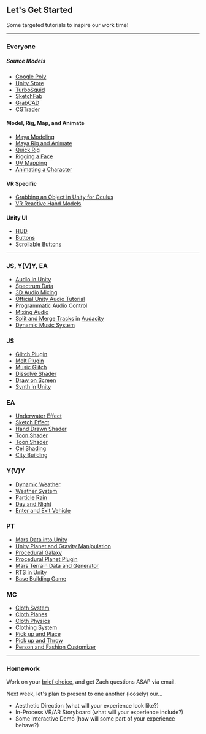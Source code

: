 ## Let's Get Started

Some targeted tutorials to inspire our work time!

-----

### Everyone

##### Source Models
- [Google Poly](https://poly.google.com)
- [Unity Store](https://assetstore.unity.com)
- [TurboSquid](https://www.turbosquid.com)
- [SketchFab](https://sketchfab.com/virtual-reality)
- [GrabCAD](https://grabcad.com)
- [CGTrader](https://www.cgtrader.com/3d-models)

#### Model, Rig, Map, and Animate
- [Maya Modeling](https://www.youtube.com/watch?v=xzmg0grXHyE)
- [Maya Rig and Animate](https://www.youtube.com/watch?v=Ah-Jk7d30ks)
- [Quick Rig](https://www.youtube.com/watch?v=o1L3Unmm588)
- [Rigging a Face](https://www.youtube.com/watch?v=rgR5cOY9Xvo)
- [UV Mapping](https://www.youtube.com/watch?v=cy1vqLw-agk)
- [Animating a Character](https://www.youtube.com/watch?v=XII9aKbVXrg)

#### VR Specific
- [Grabbing an Object in Unity for Oculus](https://www.youtube.com/watch?v=sxvKGVDmYfY)
- [VR Reactive Hand Models](https://www.youtube.com/watch?v=qX8kabgz3wo)

#### Unity UI
- [HUD](https://www.youtube.com/watch?v=_RIsfVOqTaE)
- [Buttons](https://www.youtube.com/watch?v=-iO2BsgiYGk)
- [Scrollable Buttons](https://www.youtube.com/watch?v=ZI6DwJtjlBA)

-----

### JS, Y(V)Y, EA
- [Audio in Unity](https://www.youtube.com/watch?v=6OT43pvUyfY)
- [Spectrum Data](https://www.youtube.com/watch?v=KqVsu07oAEM)
- [3D Audio Mixing](https://www.youtube.com/watch?v=p96RDBlNZRM)
- [Official Unity Audio Tutorial](https://www.youtube.com/watch?v=1BMJFgK68IU)
- [Programmatic Audio Control](https://www.youtube.com/watch?v=iS0DTJfUulA)
- [Mixing Audio](https://www.youtube.com/watch?v=9Sa2Zns9CRo)
- [Split and Merge Tracks](https://www.thewindowsclub.com/split-merge-audio-files-using-audacity) in [Audacity](https://sourceforge.net/projects/audacity/)
- [Dynamic Music System](https://www.youtube.com/watch?v=Jb_f0EicXH0)

### JS 
- [Glitch Plugin](https://github.com/staffantan/unityglitch)
- [Melt Plugin](https://assetstore.unity.com/packages/vfx/shaders/melt-your-mesh-49350)
- [Music Glitch](https://www.youtube.com/watch?v=6RWtSPD2pHo)
- [Dissolve Shader](https://www.youtube.com/watch?v=Kc2IUveUiZI)
- [Draw on Screen](https://www.youtube.com/watch?v=cHVZ0SYIHkI)
- [Synth in Unity]( https://www.youtube.com/watch?v=iS0DTJfUulA)

### EA
- [Underwater Effect](https://www.youtube.com/watch?v=FoZwgRE5LYI)
- [Sketch Effect](https://assetstore.unity.com/packages/vfx/shaders/npr-sketch-effect-47378)
- [Hand Drawn Shader](https://assetstore.unity.com/packages/vfx/shaders/hand-drawn-shader-pack-12465)
- [Toon Shader](https://www.youtube.com/watch?v=0UBNXneL1oo)
- [Toon Shader](https://www.youtube.com/watch?v=KSyIBVoFv5E)
- [Cel Shading](https://www.youtube.com/watch?v=_bpQoI5Xrx8)
- [City Building](https://www.youtube.com/playlist?list=PLZ1b66Z1KFKgIqV7teTIFI0nIDG7KNeoy)

### Y(V)Y
- [Dynamic Weather](https://www.youtube.com/watch?v=O3LlnpOKsiY&list=PL7IxPGHreINWFxQ2KHdeUU7qqfZyeW0q6)
- [Weather System](https://www.youtube.com/watch?v=pkwzkEMrO-Y)
- [Particle Rain](https://www.youtube.com/watch?v=cDHJuRV5Ays)
- [Day and Night](https://www.youtube.com/watch?v=y6TCQfFB2xg)
- [Enter and Exit Vehicle](https://www.youtube.com/watch?v=z-L5038dVro)

### PT
- [Mars Data into Unity](https://www.youtube.com/watch?v=pv-uE_NPOLs)
- [Unity Planet and Gravity Manipulation](https://www.youtube.com/watch?v=gHeQ8Hr92P4) 
- [Procedural Galaxy](https://www.youtube.com/watch?v=0vPVu8wLJ3o)
- [Procedural Planet Plugin](https://www.youtube.com/watch?v=cus04BXv1ug)
- [Mars Terrain Data and Generator](https://www.youtube.com/watch?v=05_ym-zud7U)
- [RTS in Unity](https://www.youtube.com/watch?v=0aFP4rmrNgc&list=PLLlSINrGK3-7Ndo_21YRX2ud5Qn06pyVB)
- [Base Building Game](https://www.youtube.com/watch?v=_lQw3YA7Jok&list=PLbghT7MmckI4_VM5q3va043FgAwRim6yX)

### MC
- [Cloth System](https://www.youtube.com/watch?v=tKIzdLpawes)
- [Cloth Planes](https://www.youtube.com/watch?v=hZ8DgasVT_M)
- [Cloth Physics](https://www.youtube.com/watch?v=Nc_ZMgEFj-A)
- [Clothing System](https://www.youtube.com/watch?v=DbQ73m2kEQs)
- [Pick up and Place](https://www.youtube.com/watch?v=XxNhYmR6Gwo)
- [Pick up and Throw](https://www.youtube.com/watch?v=_xMhkK6GTXA)
- [Person and Fashion Customizer](https://www.youtube.com/watch?v=FlrrsVu0HKA)

----

### Homework

Work on your [brief choice](../briefs.md), and get Zach questions ASAP via email.

Next week, let's plan to present to one another (loosely) our...

- Aesthetic Direction (what will your experience look like?)
- In-Process VR/AR Storyboard (what will your experience include?)
- Some Interactive Demo (how will some part of your experience behave?)
